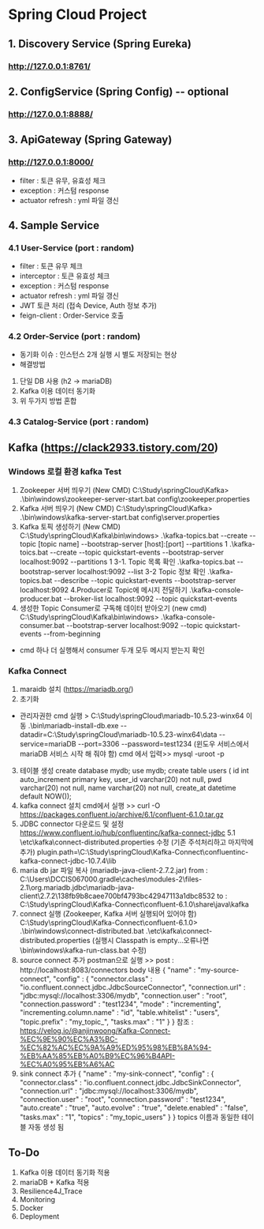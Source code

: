 # Spring Cloud Project

## 1. Discovery Service (Spring Eureka)
### http://127.0.0.1:8761/
## 2. ConfigService (Spring Config) -- optional
### http://127.0.0.1:8888/
## 3. ApiGateway (Spring Gateway)
### http://127.0.0.1:8000/
- filter : 토큰 유무, 유효성 체크
- exception : 커스텀 response
- actuator refresh : yml 파일 갱신

## 4. Sample Service
### 4.1 User-Service (port : random)
- filter : 토큰 유무 체크
- interceptor : 토큰 유효성 체크
- exception : 커스텀 response
- actuator refresh : yml 파일 갱신
- JWT 토큰 처리 (접속 Device, Auth 정보 추가)
- feign-client : Order-Service 호출

### 4.2 Order-Service (port : random)
- 동기화 이슈 : 인스턴스 2개 실행 시 별도 저장되는 현상
- 해결방법
1. 단일 DB 사용 (h2 -> mariaDB)
2. Kafka 이용 데이터 동기화
3. 위 두가지 방법 혼합 

### 4.3 Catalog-Service (port : random)

## Kafka (https://clack2933.tistory.com/20)
### Windows 로컬 환경 kafka Test
1. Zookeeper 서버 띄우기 (New CMD)
C:\Study\springCloud\Kafka>
.\bin\windows\zookeeper-server-start.bat config\zookeeper.properties
2. Kafka 서버 띄우기 (New CMD)
C:\Study\springCloud\Kafka>
.\bin\windows\kafka-server-start.bat config\server.properties
3. Kafka 토픽 생성하기 (New CMD)
C:\Study\springCloud\Kafka\bin\windows>
.\kafka-topics.bat --create --topic [topic name] --bootstrap-server [host]:[port] --partitions 1
.\kafka-toics.bat --create --topic quickstart-events --bootstrap-server localhost:9092 --partitions 1
3-1. Topic 목록 확인
.\kafka-topics.bat --bootstrap-server localhost:9092 --list
3-2 Topic 정보 확인
.\kafka-topics.bat --describe --topic quickstart-events --bootstrap-server localhost:9092
4.Producer로 Topic에 메시지 전달하기
.\kafka-console-producer.bat --broker-list localhost:9092 --topic quickstart-events
5. 생성한 Topic Consumer로 구독해 데이터 받아오기 (new cmd)
C:\Study\springCloud\Kafka\bin\windows>
.\kafka-console-consumer.bat --bootstrap-server localhost:9092 --topic quickstart-events --from-beginning
* cmd 하나 더 실행해서 consumer 두개 모두 메시지 받는지 확인

### Kafka Connect
1. maraidb 설치 (https://mariadb.org/)
2. 초기화
- 관리자권한 cmd 실행 > C:\Study\springCloud\mariadb-10.5.23-winx64 이동
.\bin\mariadb-install-db.exe --datadir=C:\Study\springCloud\mariadb-10.5.23-winx64\data --service=mariaDB --port=3306 --password=test1234
(윈도우 서비스에서 mariaDB 서비스 시작 해 줘야 함)
cmd 에서 입력>> mysql -uroot -p
3. 테이블 생성
create database mydb;
use mydb;
create table users ( id int auto_increment primary key, user_id varchar(20) not null, pwd varchar(20) not null, name varchar(20) not null, create_at datetime default NOW());
4. kafka connect 설치
cmd에서 실행 >> curl -O https://packages.confluent.io/archive/6.1/confluent-6.1.0.tar.gz
5. JDBC connector 다운로드 및 설정
https://www.confluent.io/hub/confluentinc/kafka-connect-jdbc
5.1 \etc\kafka\connect-distributed.properties 수정 (기존 주석처리하고 마지막에 추가)
plugin.path=\C:\\Study\\springCloud\\Kafka-Connect\\confluentinc-kafka-connect-jdbc-10.7.4\\lib
6. maria db jar 파일 복사 (mariadb-java-client-2.7.2.jar)
from : C:\Users\DCCIS067000\.gradle\caches\modules-2\files-2.1\org.mariadb.jdbc\mariadb-java-client\2.7.2\138fb9b8caee700bf4793bc42947113a1dbc8532
to   : C:\Study\springCloud\Kafka-Connect\confluent-6.1.0\share\java\kafka
7. connect 실행 (Zookeeper, Kafka 서버 실행되어 있어야 함)
C:\Study\springCloud\Kafka-Connect\confluent-6.1.0>
.\bin\windows\connect-distributed.bat .\etc\kafka\connect-distributed.properties
(실행시 Classpath is empty...오류나면 \bin\windows\kafka-run-class.bat 수정)
8. source connect 추가 
postman으로 실행 >> post : http://localhost:8083/connectors
body 내용
{
    "name" : "my-source-connect",
    "config" : {
        "connector.class" : "io.confluent.connect.jdbc.JdbcSourceConnector",
        "connection.url" : "jdbc:mysql://localhost:3306/mydb",
        "connection.user" : "root",
        "connection.password" : "test1234",
        "mode" : "incrementing",
        "incrementing.column.name" : "id",
        "table.whitelist" : "users",
        "topic.prefix" : "my_topic_",
        "tasks.max" : "1"
    }
}
참조 : https://velog.io/@anjinwoong/Kafka-Connect-%EC%9E%90%EC%A3%BC-%EC%82%AC%EC%9A%A9%ED%95%98%EB%8A%94-%EB%AA%85%EB%A0%B9%EC%96%B4API-%EC%A0%95%EB%A6%AC
9. sink connect 추가 
{
    "name" : "my-sink-connect",
    "config" : {
        "connector.class" : "io.confluent.connect.jdbc.JdbcSinkConnector",
        "connection.url" : "jdbc:mysql://localhost:3306/mydb",
        "connection.user" : "root",
        "connection.password" : "test1234",
        "auto.create" : "true",
        "auto.evolve" : "true",
        "delete.enabled" : "false",
        "tasks.max" : "1",
        "topics" : "my_topic_users"
    }
}
topics 이름과 동일한 테이블 자동 생성 됨

## To-Do
1. Kafka 이용 데이터 동기화 적용
2. mariaDB + Kafka 적용
3. Resilience4J_Trace
4. Monitoring
5. Docker
6. Deployment